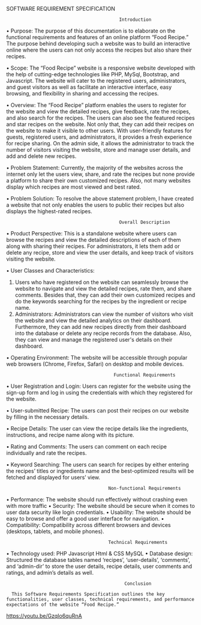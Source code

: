 SOFTWARE REQUIREMENT SPECIFICATION

                                              Introduction

•	Purpose: 
    The purpose of this documentation is to elaborate on the functional requirements and features of an online platform “Food Recipe.” The purpose behind developing such a website was to build an interactive online where the users can not only access the recipes but also share their recipes.

•	Scope: 
    The “Food Recipe” website is a responsive website developed with the help of cutting-edge technologies like PHP, MySql, Bootstrap, and Javascript. The website will cater to the registered users, administrators, and guest visitors as well as facilitate an interactive interface, easy browsing, and flexibility in sharing and accessing the recipes.

•	Overview:
    The “Food Recipe” platform enables the users to register for the website and view the detailed recipes, give feedback, rate the recipes, and also search for the recipes. The users can also see the featured recipes and star recipes on the website. Not only that, they can add their recipes on the website to make it visible to other users. With user-friendly features for guests, registered users, and administrators, it provides a fresh experience for recipe sharing. On the admin side, it allows the administrator to track the number of visitors visiting the website, store and manage user details, and add and delete new recipes.

•	Problem Statement:
    Currently, the majority of the websites across the internet only let the users view, share, and rate the recipes but none provide a platform to share their own customized recipes. Also, not many websites display which recipes are most viewed and best rated.

•	Problem Solution: 
    To resolve the above statement problem, I have created a website that not only enables the users to public their recipes but also displays the highest-rated recipes.


                                              Overall Description

•	Product Perspective: 
  This is a standalone website where users can browse the recipes and view the detailed descriptions of each of them along with sharing their recipes. For administrators, it lets them add or delete any recipe, store and view the user details, and keep track of visitors visiting the website.

•	User Classes and Characteristics:
  1. Users who have registered on the website can seamlessly browse the website to navigate and view the detailed recipes, rate them, and share comments. Besides that, they can add their own customized recipes and do the keywords searching for the recipes by the ingredient or recipe name.
  2. Administrators: Administrators can view the number of visitors who visit the website and view the detailed analytics on their dashboard. Furthermore, they can add new recipes directly from their dashboard into the database or delete any recipe records from the database. Also, they can view and manage the registered user's details on their dashboard.
     
•	Operating Environment: 
    The website will be accessible through popular web browsers (Chrome, Firefox, Safari) on desktop and mobile devices.	


                                            Functional Requirements

•	User Registration and Login:
    Users can register for the website using the sign-up form and log in using the credentials with which they registered for the website.
    
•	User-submitted Recipe:
    The users can post their recipes on our website by filling in the necessary details.
    
•	Recipe Details:
    The user can view the recipe details like the ingredients, instructions, and recipe name along with its picture. 
    
•	Rating and Comments:
    The users can comment on each recipe individually and rate the recipes.
    
•	Keyword Searching:
    The users can search for recipes by either entering the recipes’ titles or ingredients name and the best-optimized results will be fetched and displayed for users’ view.
  
  
                                          Non-functional Requirements

•	Performance:
    The website should run effectively without crashing even with more traffic
•	Security:
    The website should be secure when it comes to user data security like login credentials.
•	Usability:
    The website should be easy to browse and offer a good user interface for navigation.
•	Compatibility:
    Compatibility across different browsers and devices (desktops, tablets, and mobile phones).



                                          Technical Requirements
                                          
  •	Technology used:
    PHP
    Javascript
    Html & CSS
    MySQL
  •	Database design:
    Structured the database tables named ‘recipes’, ‘user-details’, ‘comments’, and ‘admin-dir’ to store the user details, recipe details, user comments and ratings, and admin’s details as well.
    
    
	                                            Conclusion
                                             
	  This Software Requirements Specification outlines the key functionalities, user classes, technical requirements, and performance expectations of the website “Food Recipe.”

   https://youtu.be/GzqIo6quRnA
